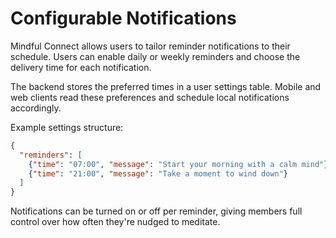 # Configurable Notifications

Mindful Connect allows users to tailor reminder notifications to their schedule. Users can enable daily or weekly reminders and choose the delivery time for each notification.

The backend stores the preferred times in a user settings table. Mobile and web clients read these preferences and schedule local notifications accordingly.

Example settings structure:

```json
{
  "reminders": [
    {"time": "07:00", "message": "Start your morning with a calm mind"},
    {"time": "21:00", "message": "Take a moment to wind down"}
  ]
}
```

Notifications can be turned on or off per reminder, giving members full control over how often they're nudged to meditate.
